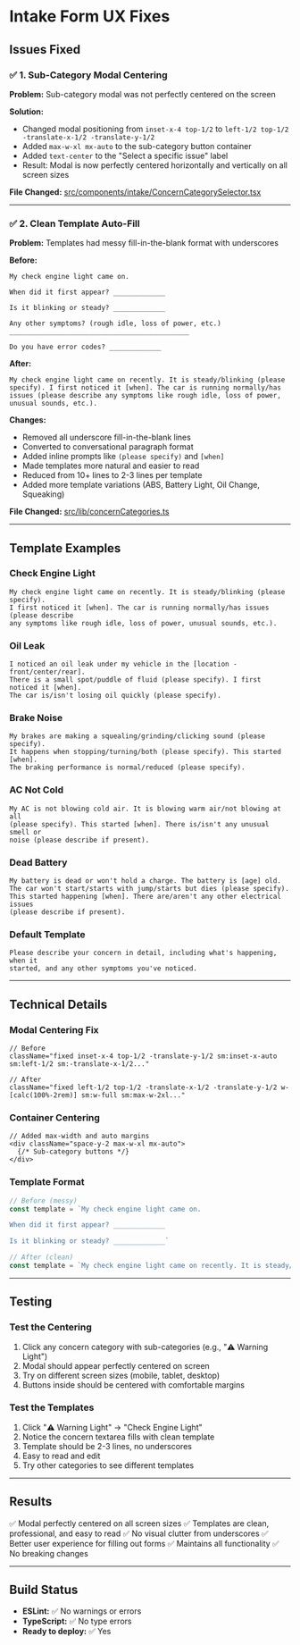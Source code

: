 # Intake Form UX Fixes

## Issues Fixed

### ✅ 1. Sub-Category Modal Centering
**Problem:** Sub-category modal was not perfectly centered on the screen

**Solution:**
- Changed modal positioning from `inset-x-4 top-1/2` to `left-1/2 top-1/2 -translate-x-1/2 -translate-y-1/2`
- Added `max-w-xl mx-auto` to the sub-category button container
- Added `text-center` to the "Select a specific issue" label
- Result: Modal is now perfectly centered horizontally and vertically on all screen sizes

**File Changed:** [src/components/intake/ConcernCategorySelector.tsx](src/components/intake/ConcernCategorySelector.tsx:129)

---

### ✅ 2. Clean Template Auto-Fill
**Problem:** Templates had messy fill-in-the-blank format with underscores

**Before:**
```
My check engine light came on.

When did it first appear? _____________

Is it blinking or steady? _____________

Any other symptoms? (rough idle, loss of power, etc.)
_____________________________________________

Do you have error codes? _____________
```

**After:**
```
My check engine light came on recently. It is steady/blinking (please specify). I first noticed it [when]. The car is running normally/has issues (please describe any symptoms like rough idle, loss of power, unusual sounds, etc.).
```

**Changes:**
- Removed all underscore fill-in-the-blank lines
- Converted to conversational paragraph format
- Added inline prompts like `(please specify)` and `[when]`
- Made templates more natural and easier to read
- Reduced from 10+ lines to 2-3 lines per template
- Added more template variations (ABS, Battery Light, Oil Change, Squeaking)

**File Changed:** [src/lib/concernCategories.ts](src/lib/concernCategories.ts:259-287)

---

## Template Examples

### Check Engine Light
```
My check engine light came on recently. It is steady/blinking (please specify).
I first noticed it [when]. The car is running normally/has issues (please describe
any symptoms like rough idle, loss of power, unusual sounds, etc.).
```

### Oil Leak
```
I noticed an oil leak under my vehicle in the [location - front/center/rear].
There is a small spot/puddle of fluid (please specify). I first noticed it [when].
The car is/isn't losing oil quickly (please specify).
```

### Brake Noise
```
My brakes are making a squealing/grinding/clicking sound (please specify).
It happens when stopping/turning/both (please specify). This started [when].
The braking performance is normal/reduced (please specify).
```

### AC Not Cold
```
My AC is not blowing cold air. It is blowing warm air/not blowing at all
(please specify). This started [when]. There is/isn't any unusual smell or
noise (please describe if present).
```

### Dead Battery
```
My battery is dead or won't hold a charge. The battery is [age] old.
The car won't start/starts with jump/starts but dies (please specify).
This started happening [when]. There are/aren't any other electrical issues
(please describe if present).
```

### Default Template
```
Please describe your concern in detail, including what's happening, when it
started, and any other symptoms you've noticed.
```

---

## Technical Details

### Modal Centering Fix
```tsx
// Before
className="fixed inset-x-4 top-1/2 -translate-y-1/2 sm:inset-x-auto sm:left-1/2 sm:-translate-x-1/2..."

// After
className="fixed left-1/2 top-1/2 -translate-x-1/2 -translate-y-1/2 w-[calc(100%-2rem)] sm:w-full sm:max-w-2xl..."
```

### Container Centering
```tsx
// Added max-width and auto margins
<div className="space-y-2 max-w-xl mx-auto">
  {/* Sub-category buttons */}
</div>
```

### Template Format
```typescript
// Before (messy)
const template = `My check engine light came on.

When did it first appear? _____________

Is it blinking or steady? _____________`

// After (clean)
const template = `My check engine light came on recently. It is steady/blinking (please specify). I first noticed it [when]. The car is running normally/has issues (please describe any symptoms).`
```

---

## Testing

### Test the Centering
1. Click any concern category with sub-categories (e.g., "⚠️ Warning Light")
2. Modal should appear perfectly centered on screen
3. Try on different screen sizes (mobile, tablet, desktop)
4. Buttons inside should be centered with comfortable margins

### Test the Templates
1. Click "⚠️ Warning Light" → "Check Engine Light"
2. Notice the concern textarea fills with clean template
3. Template should be 2-3 lines, no underscores
4. Easy to read and edit
5. Try other categories to see different templates

---

## Results

✅ Modal perfectly centered on all screen sizes
✅ Templates are clean, professional, and easy to read
✅ No visual clutter from underscores
✅ Better user experience for filling out forms
✅ Maintains all functionality
✅ No breaking changes

---

## Build Status
- **ESLint:** ✅ No warnings or errors
- **TypeScript:** ✅ No type errors
- **Ready to deploy:** ✅ Yes
